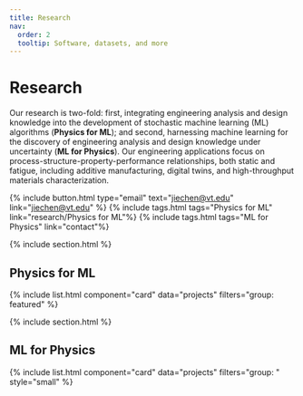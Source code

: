 ```yaml
---
title: Research
nav:
  order: 2
  tooltip: Software, datasets, and more
---
```


# Research

Our research is two-fold: first, integrating engineering analysis and design knowledge into the development of stochastic machine learning (ML) algorithms (**Physics for ML**); and second, harnessing machine learning for the discovery of engineering analysis and design knowledge under uncertainty (**ML for Physics**). Our engineering applications focus on process-structure-property-performance relationships, both static and fatigue, including additive manufacturing, digital twins, and high-throughput materials characterization.

{% include button.html type="email" text="jiechen@vt.edu" link="jiechen@vt.edu" %}
{% include tags.html tags="Physics for ML" link="research/Physics for ML"%}
{% include tags.html tags="ML for Physics" link="contact"%}


{% include section.html %}

## Physics for ML

{% include list.html component="card" data="projects" filters="group: featured" %}

{% include section.html %}

## ML for Physics

{% include list.html component="card" data="projects" filters="group: " style="small" %}
